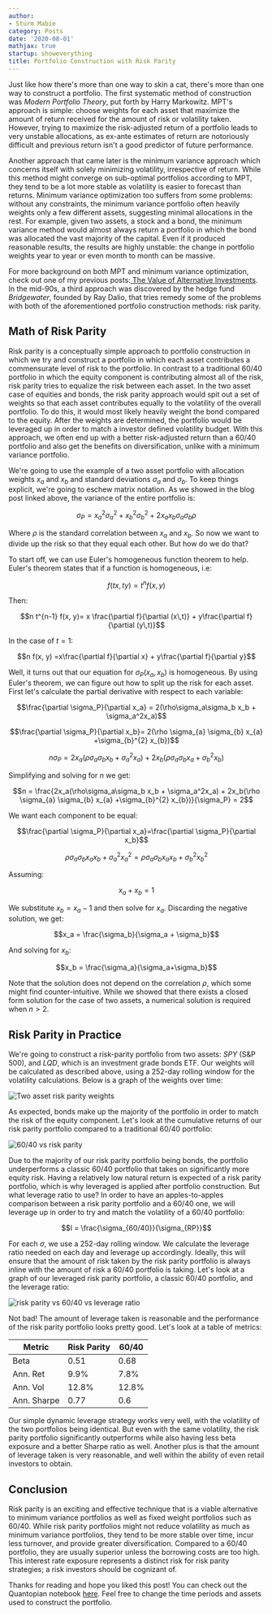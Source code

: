 ```yaml
---
author:
- Sturm Mabie
category: Posts
date: '2020-08-01'
mathjax: true
startup: showeverything
title: Portfolio Construction with Risk Parity
---
```


Just like how there\'s more than one way to skin a cat, there\'s more
than one way to construct a portfolio. The first systematic method of
construction was *Modern Portfolio Theory*, put forth by Harry
Markowitz. MPT\'s approach is simple: choose weights for each asset that
maximize the amount of return received for the amount of risk or
volatility taken. However, trying to maximize the risk-adjusted return
of a portfolio leads to very unstable allocations, as ex-ante estimates
of return are notoriously difficult and previous return isn\'t a good
predictor of future performance.

Another approach that came later is the minimum variance approach which
concerns itself with solely minimizing volatility, irrespective of
return. While this method might converge on sub-optimal portfolios
according to MPT, they tend to be a lot more stable as volatility is
easier to forecast than returns. Minimum variance optimization too
suffers from some problems: without any constraints, the minimum
variance portfolio often heavily weights only a few different assets,
suggesting minimal allocations in the rest. For example, given two
assets, a stock and a bond, the minimum variance method would almost
always return a portfolio in which the bond was allocated the vast
majority of the capital. Even if it produced reasonable results, the
results are highly unstable: the change in portfolio weights year to
year or even month to month can be massive.

For more background on both MPT and minimum variance optimization, check
out one of my previous posts:[ The Value of Alternative
Investments](https://cryptm.org/posts/2020/07/09/alt.html). In the
mid-90s, a third approach was discovered by the hedge fund
*Bridgewater*, founded by Ray Dalio, that tries remedy some of the
problems with both of the aforementioned portfolio construction methods:
risk parity.

Math of Risk Parity
-------------------

Risk parity is a conceptually simple approach to portfolio construction
in which we try and construct a portfolio in which each asset
contributes a commensurate level of risk to the portfolio. In contrast
to a traditional 60/40 portfolio in which the equity component is
contributing almost all of the risk, risk parity tries to equalize the
risk between each asset. In the two asset case of equities and bonds,
the risk parity approach would spit out a set of weights so that each
asset contributes equally to the volatility of the overall portfolio. To
do this, it would most likely heavily weight the bond compared to the
equity. After the weights are determined, the portfolio would be
leveraged up in order to match a investor defined volatility budget.
With this approach, we often end up with a better risk-adjusted return
than a 60/40 portfolio and also get the benefits on diversification,
unlike with a minimum variance portfolio.

We\'re going to use the example of a two asset portfolio with allocation
weights $x_a$ and $x_b$ and standard deviations $\sigma_a$ and
$\sigma_b$. To keep things explicit, we\'re going to eschew matrix
notation. As we showed in the blog post linked above, the variance of
the entire portfolio is:

$$\sigma_P = x_a^2\sigma_a^2 + x_b^2\sigma_b^2 + 2 x_a x_b \sigma_a \sigma_b \rho$$

Where $\rho$ is the standard correlation between $x_a$ and $x_b$. So now
we want to divide up the risk so that they equal each other. But how do
we do that?

To start off, we can use Euler\'s homogeneous function theorem to help.
Euler\'s theorem states that if a function is homogeneous, i.e:

$$ f(tx, ty) = t^n f(x, y)$$

Then:

$$n t^{n-1} f(x, y)= x \frac{\partial f}{\partial (x\,t)} + y\frac{\partial f}{\partial (y\,t)}$$

In the case of $t=1$:

$$n f(x, y) =x\frac{\partial f}{\partial x} + y\frac{\partial f}{\partial y}$$

Well, it turns out that our equation for $\sigma_P(x_a, x_b)$ is
homogeneous. By using Euler\'s theorem, we can figure out how to split
up the risk for each asset. First let\'s calculate the partial
derivative with respect to each variable:

$$\frac{\partial \sigma_P}{\partial x_a} = 2(\rho\sigma_a\sigma_b x_b + \sigma_a^2x_a)$$

$$\frac{\partial \sigma_P}{\partial x_b}= 2(\rho \sigma_{a} \sigma_{b} x_{a} +\sigma_{b}^{2} x_{b})$$

$$n \sigma_P = 2x_a(\rho\sigma_a\sigma_b x_b + \sigma_a^2x_a) + 2x_b(\rho \sigma_{a} \sigma_{b} x_{a} +\sigma_{b}^{2} x_{b})$$

Simplifying and solving for $n$ we get:

$$n = \frac{2x_a(\rho\sigma_a\sigma_b x_b + \sigma_a^2x_a) + 2x_b(\rho \sigma_{a} \sigma_{b} x_{a} +\sigma_{b}^{2} x_{b})}{\sigma_P} = 2$$

We want each component to be equal:

$$\frac{\partial \sigma_P}{\partial x_a}=\frac{\partial \sigma_P}{\partial x_b}$$

$$\rho\sigma_{a}\sigma_{b}x_{a}x_{b}+\sigma_{a}^{2}x_{a}^{2} =\rho \sigma_{a} \sigma_{b} x_{a} x_{b} + \sigma_{b}^{2} x_{b}^{2}$$

Assuming:

$$x_a + x_b = 1$$

We substitute $x_b = x_a - 1$ and then solve for $x_a$. Discarding the
negative solution, we get:

$$x_a = \frac{\sigma_b}{\sigma_a + \sigma_b}$$

And solving for $x_b$:

$$x_b = \frac{\sigma_a}{\sigma_a+\sigma_b}$$

Note that the solution does not depend on the correlation $\rho$, which
some might find counter-intuitive. While we showed that there exists a
closed form solution for the case of two assets, a numerical solution is
required when $n>2$.

Risk Parity in Practice
-----------------------

We\'re going to construct a risk-parity portfolio from two assets: *SPY*
(S&P 500), and *LQD*, which is an investment grade bonds ETF. Our
weights will be calculated as described above, using a 252-day rolling
window for the volatility calculations. Below is a graph of the weights
over time:

![Two asset risk parity weights](/assets/rpw.png)

As expected, bonds make up the majority of the portfolio in order to
match the risk of the equity component. Let\'s look at the cumulative
returns of our risk parity portfolio compared to a traditional 60/40
portfolio:

![60/40 vs risk parity](/assets/rp64.png)

Due to the majority of our risk parity portfolio being bonds, the
portfolio underperforms a classic 60/40 portfolio that takes on
significantly more equity risk. Having a relatively low natural return
is expected of a risk parity portfolio, which is why leveraged is
applied after portfolio construction. But what leverage ratio to use? In
order to have an apples-to-apples comparison between a risk parity
portfolio and a 60/40 one, we will leverage up in order to try and match
the volatility of a 60/40 portfolio:

$$l = \frac{\sigma_{60/40}}{\sigma_{RP}}$$

For each $\sigma$, we use a 252-day rolling window. We calculate the
leverage ratio needed on each day and leverage up accordingly. Ideally,
this will ensure that the amount of risk taken by the risk parity
portfolio is always inline with the amount of risk a 60/40 portfolio is
taking. Let\'s look at a graph of our leveraged risk parity portfolio, a
classic 60/40 portfolio, and the leverage ratio:

![risk parity vs 60/40 vs leverage ratio](/assets/rpr.png)

Not bad! The amount of leverage taken is reasonable and the performance
of the risk parity portfolio looks pretty good. Let\'s look at a table
of metrics:

| Metric      | Risk Parity | 60/40 |
|-------------|-------------|-------|
| Beta        | 0.51        | 0.68  |
| Ann. Ret    | 9.9%        | 7.8%  |
| Ann. Vol    | 12.8%       | 12.8% |
| Ann. Sharpe | 0.77        | 0.6   |

Our simple dynamic leverage strategy works very well, with the
volatility of the two portfolios being identical. But even with the same
volatility, the risk parity portfolio significantly outperforms while
also having less beta exposure and a better Sharpe ratio as well.
Another plus is that the amount of leverage taken is very reasonable,
and well within the ability of even retail investors to obtain.

Conclusion
----------

Risk parity is an exciting and effective technique that is a viable
alternative to minimum variance portfolios as well as fixed weight
portfolios such as 60/40. While risk parity portfolios might not reduce
volatility as much as minimum variance portfolios, they tend to be more
stable over time, incur less turnover, and provide greater
diversification. Compared to a 60/40 portfolio, they are usually
superior unless the borrowing costs are too high. This interest rate
exposure represents a distinct risk for risk parity strategies; a risk
investors should be cognizant of.

Thanks for reading and hope you liked this post! You can check out the
Quantopian notebook
[here](https://www.quantopian.com/posts/risk-parity). Feel free to
change the time periods and assets used to construct the portfolio.
